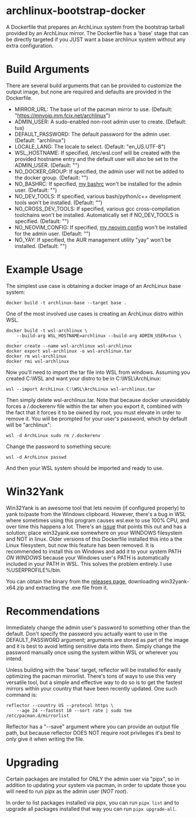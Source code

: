 # archlinux-bootstrap-docker
A Dockerfile that prepares an ArchLinux system from the bootstrap tarball
provided by an ArchLinux mirror.  The Dockerfile has a 'base' stage that can be
directly targeted if you JUST want a base archlinux system without any extra
configuration.

# Build Arguments
There are several build arguments that can be provided to customize the output
image, but none are required and defaults are provided in the Dockerfile.

- MIRROR\_URL: The base url of the pacman mirror to use.
(Default: "https://mnvoip.mm.fcix.net/archlinux")
- ADMIN\_USER: A sudo-enabled non-root admin user to create. (Default: tux)
- DEFAULT\_PASSWORD: The default password for the admin user. (Default:
"archlinux")
- LOCALE\_LANG: The locale to select. (Default: "en\_US.UTF-8")
- WSL\_HOSTNAME: If specified, /etc/wsl.conf will be created with the provided 
hostname entry and the default user will also be set to the ADMIN\_USER.
(Default: "")
- NO\_DOCKER\_GROUP: If specified, the admin user will not be added to the
docker group. (Default: "")
- NO\_BASHRC: If specified, [my bashrc](https://github.com/nacitar/bashrc)
won't be installed for the admin user. (Default: "")
- NO\_DEV\_TOOLS: If specified, various bash/python/c++ development tools won't
be installed. (Default: "")
- NO\_CROSS\_DEV\_TOOLS: If specified, various gcc cross-compilation toolchains
won't be installed. Automatically set if NO\_DEV\_TOOLS is specified. (Default:
"")
- NO\_NEOVIM\_CONFIG: If specified,
[my neovim config](https://github.com/nacitar/neovim-config) won't be installed
for the admin user. (Default: "")
- NO\_YAY: If specified, the AUR management utility "yay" won't be installed.
(Default: "")

# Example Usage
The simplest use case is obtaining a docker image of an ArchLinux base system:
```
docker build -t archlinux-base --target base .
```

One of the most involved use cases is creating an ArchLinux distro within WSL.
```
docker build -t wsl-archlinux \
    --build-arg WSL_HOSTNAME=archlinux --build-arg ADMIN_USER=tux \
    .
docker create --name wsl-archlinux wsl-archlinux
docker export wsl-archlinux -o wsl-archlinux.tar
docker rm wsl-archlinux
docker rmi wsl-archlinux
```


Now you'll need to import the tar file into WSL from windows.
Assuming you created C:\WSL and want your distro to be in C:\WSL\ArchLinux:
```
wsl --import ArchLinux C:\WSL\ArchLinux wsl-archlinux.tar
```
Then simply delete wsl-archlinux.tar.  Note that because docker unavoidably
forces a /.dockerenv file within the tar when you export it, combined with the
fact that it forces it to be owned by root, you must elevate in order to remove
it.  You will be prompted for your user's password, which by default will be
"archlinux":
```
wsl -d ArchLinux sudo rm /.dockerenv
```
Change the password to something secure:
```
wsl -d ArchLinux passwd
```
And then your WSL system should be imported and ready to use.

# Win32Yank
Win32Yank is an awesome tool that lets neovim (if configured properly) to yank
to/paste from the Windows clipboard.  However, there's a bug in WSL where
sometimes using this program causes wsl.exe to use 100% CPU, and over time this
happens a lot.  There's an
[issue](https://github.com/equalsraf/win32yank/issues/22) that points this
out and has a solution; place win32yank.exe somewhere on your WINDOWS
filesystem and NOT in linux.  Older versions of this Dockerfile installed this
into a the Linux filesystem, but now this feature has been removed.  It is
recommended to install this on Windows and add it to your system PATH
_ON WINDOWS_ because your Windows user's PATH is automatically included in your
PATH in WSL.  This solves the problem entirely.  I use %USERPROFILE%/bin.

You can obtain the binary from the
[releases page](https://github.com/equalsraf/win32yank/releases), downloading
win32yank-x64.zip and extracting the .exe file from it.

# Recommendations
Immediately change the admin user's password to something other than the
default.  Don't specify the password you actually want to use in the
DEFAULT\_PASSWORD argument; arguments are stored as part of the image and it
is best to avoid letting sensitive data into them.  Simply change the password
manually once using the system within WSL or wherever you intend.

Unless building with the 'base' target, reflector will be installed for easily
optimizing the pacman mirrorlist.  There's tons of ways to use this very
versatile tool, but a simple and effective way to do so is to get the fastest
mirrors within your country that have been recently updated.  One such command
is:
```
reflector --country US --protocol https \
    --age 24 --fastest 10 --sort rate | sudo tee /etc/pacman.d/mirrorlist
```
Reflector has a "--save" argument where you can provide an output file path,
but because reflector DOES NOT require root privileges it's best to only give
it when writing the file.

# Upgrading
Certain packages are installed for ONLY the admin user via "pipx", so in
addition to updating your system via pacman, in order to update those you will
need to run pipx as the admin user (*NOT root*).

In order to list packages installed via pipx, you can run `pipx list` and to
upgrade all packages installed that way you can run `pipx upgrade-all`.
